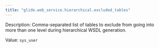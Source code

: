 ```yaml
---
title: "glide.web_service.hierarchical.excluded_tables"
---
```


Description: Comma-separated list of tables to exclude from going into more than one level during hierarchical WSDL generation.

Value: `sys_user`